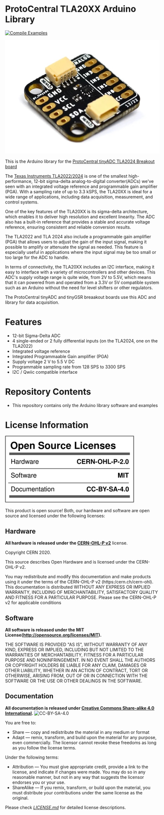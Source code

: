 # ProtoCentral TLA20XX Arduino Library

[![Compile Examples](https://github.com/Protocentral/protocentral_tla20XX_arduino/workflows/Compile%20Examples/badge.svg)](https://github.com/Protocentral/protocentral_tla20XX_arduino/actions?workflow=Compile+Examples)

![ProtoCentral tinyADC](tinyadc.jpg)

This is the Arduino library for the [ProtoCentral tinyADC TLA2024 Breakout board](https://protocentral.com/product/protocentral-tinyadc-tla2024-12-bit-delta-sigma-adc-breakout-board-qwiic-stemma-qt/)

The [Texas Instruments TLA2022/2024](https://www.ti.com/product/TLA2024) is one of the smallest high-performance, 12-bit sigma-delta analog-to-digital converter(ADCs) we've seen with an integrated voltage reference and programmable gain amplifier (PGA). With a sampling rate of up to 3.3 kSPS, the TLA20XX is ideal for a wide range of applications, including data acquisition, measurement, and control systems. 

One of the key features of the TLA20XX is its sigma-delta architecture, which enables it to deliver high resolution and excellent linearity. The ADC also has a built-in reference that provides a stable and accurate voltage reference, ensuring consistent and reliable conversion results.

The TLA2022 and TLA 2024 also include a programmable gain amplifier (PGA) that allows users to adjust the gain of the input signal, making it possible to amplify or attenuate the signal as needed. This feature is especially useful in applications where the input signal may be too small or too large for the ADC to handle.

In terms of connectivity, the TLA20XX includes an I2C interface, making it easy to interface with a variety of microcontrollers and other devices. This ADC's supply voltage range is quite wide, from 2V to 5.5V, which means that it can powered from and operated from a 3.3V or 5V compatible system such as an Arduino without the need for level shifters or other regulators.

The ProtoCentral tinyADC and tinyGSR breaakout boards use this ADC and library for data acquisition.

# Features

* 12-bit Sigma-Delta ADC
* 4 single-ended or 2 fully differential inputs (on the TLA2024, one on the TLA2022)
* Integrated voltage reference
* Integrated Programmaable Gain amplifier (PGA)
* Supply voltage 2 V to 5.5 V DC
* Programmable sampling rate from 128 SPS to 3300 SPS
* I2C / Qwiic compatible interface

# Repository Contents

* This repository contains only the Arduino library software and examples

License Information
===================

![License](license_mark.svg)

This product is open source! Both, our hardware and software are open source and licensed under the following licenses:

Hardware
---------

**All hardware is released under the [CERN-OHL-P v2](https://ohwr.org/cern_ohl_p_v2.txt)** license.

Copyright CERN 2020.

This source describes Open Hardware and is licensed under the CERN-OHL-P v2.

You may redistribute and modify this documentation and make products
using it under the terms of the CERN-OHL-P v2 (https:/cern.ch/cern-ohl).
This documentation is distributed WITHOUT ANY EXPRESS OR IMPLIED
WARRANTY, INCLUDING OF MERCHANTABILITY, SATISFACTORY QUALITY
AND FITNESS FOR A PARTICULAR PURPOSE. Please see the CERN-OHL-P v2
for applicable conditions

Software
--------

**All software is released under the MIT License(http://opensource.org/licenses/MIT).**

THE SOFTWARE IS PROVIDED "AS IS", WITHOUT WARRANTY OF ANY KIND, EXPRESS OR IMPLIED, INCLUDING BUT NOT LIMITED TO THE WARRANTIES OF MERCHANTABILITY, FITNESS FOR A PARTICULAR PURPOSE AND NONINFRINGEMENT. IN NO EVENT SHALL THE AUTHORS OR COPYRIGHT HOLDERS BE LIABLE FOR ANY CLAIM, DAMAGES OR OTHER LIABILITY, WHETHER IN AN ACTION OF CONTRACT, TORT OR OTHERWISE, ARISING FROM, OUT OF OR IN CONNECTION WITH THE SOFTWARE OR THE USE OR OTHER DEALINGS IN THE SOFTWARE.

Documentation
-------------
**All documentation is released under [Creative Commons Share-alike 4.0 International](http://creativecommons.org/licenses/by-sa/4.0/).**
![CC-BY-SA-4.0](https://i.creativecommons.org/l/by-sa/4.0/88x31.png)

You are free to:

* Share — copy and redistribute the material in any medium or format
* Adapt — remix, transform, and build upon the material for any purpose, even commercially.
The licensor cannot revoke these freedoms as long as you follow the license terms.

Under the following terms:

* Attribution — You must give appropriate credit, provide a link to the license, and indicate if changes were made. You may do so in any reasonable manner, but not in any way that suggests the licensor endorses you or your use.
* ShareAlike — If you remix, transform, or build upon the material, you must distribute your contributions under the same license as the original.

Please check [*LICENSE.md*](LICENSE.md) for detailed license descriptions.